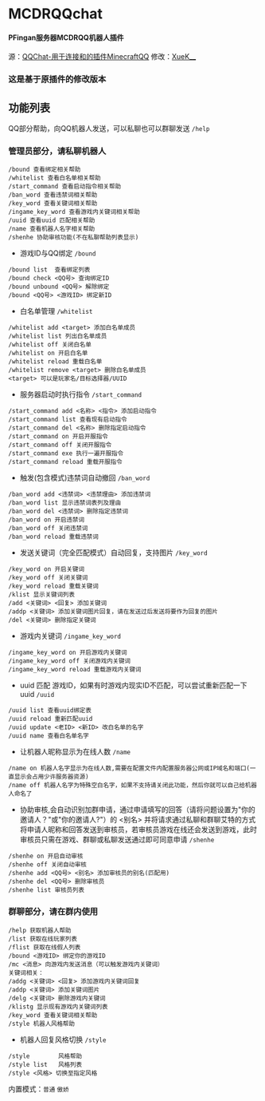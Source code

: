# MCDRQQchat
#### PFingan服务器MCDRQQ机器人插件  
源：[QQChat-用于连接和的插件MinecraftQQ](https://github.com/AnzhiZhang/MCDReforgedPlugins/tree/master/.archived/qq_chat)
修改：[XueK__](#)
### 这是基于原插件的修改版本
## 功能列表
QQ部分帮助，向QQ机器人发送，可以私聊也可以群聊发送 `/help`
### 管理员部分，请私聊机器人
```
/bound 查看绑定相关帮助
/whitelist 查看白名单相关帮助
/start_command 查看启动指令相关帮助
/ban_word 查看违禁词相关帮助
/key_word 查看关键词相关帮助
/ingame_key_word 查看游戏内关键词相关帮助
/uuid 查看uuid 匹配相关帮助
/name 查看机器人名字相关帮助
/shenhe 协助审核功能(不在私聊帮助列表显示)
```
* 游戏ID与QQ绑定 `/bound`
```
/bound list  查看绑定列表
/bound check <QQ号> 查询绑定ID
/bound unbound <QQ号> 解除绑定
/bound <QQ号> <游戏ID> 绑定新ID
```
* 白名单管理 `/whitelist`
```
/whitelist add <target> 添加白名单成员
/whitelist list 列出白名单成员
/whitelist off 关闭白名单
/whitelist on 开启白名单
/whitelist reload 重载白名单
/whitelist remove <target> 删除白名单成员
<target> 可以是玩家名/目标选择器/UUID
```
* 服务器启动时执行指令 `/start_command`
```
/start_command add <名称> <指令> 添加启动指令
/start_command list 查看现有启动指令
/start_command del <名称> 删除指定启动指令
/start_command on 开启开服指令
/start_command off 关闭开服指令
/start_command exe 执行一遍开服指令
/start_command reload 重载开服指令
```
* 触发(包含模式)违禁词自动撤回 `/ban_word`
```
/ban_word add <违禁词> <违禁理由> 添加违禁词
/ban_word list 显示违禁词表列及理由
/ban_word del <违禁词> 删除指定违禁词
/ban_word on 开启违禁词
/ban_word off 关闭违禁词
/ban_word reload 重载违禁词
```
* 发送关键词（完全匹配模式）自动回复，支持图片 `/key_word`
```
/key_word on 开启关键词
/key_word off 关闭关键词
/key_word reload 重载关键词
/klist 显示关键词列表
/add <关键词> <回复> 添加关键词
/addp <关键词> 添加关键词图片回复，请在发送过后发送将要作为回复的图片
/del <关键词> 删除指定关键词
```
* 游戏内关键词 `/ingame_key_word`
```
/ingame_key_word on 开启游戏内关键词
/ingame_key_word off 关闭游戏内关键词
/ingame_key_word reload 重载游戏内关键词
```
* uuid 匹配 游戏ID，如果有时游戏内现实ID不匹配，可以尝试重新匹配一下uuid `/uuid`
```
/uuid list 查看uuid绑定表
/uuid reload 重新匹配uuid
/uuid update <老ID> <新ID> 改白名单的名字
/uuid name 查看白名单名字
```
* 让机器人昵称显示为在线人数 `/name`
```
/name on 机器人名字显示为在线人数,需要在配置文件内配置服务器公网或IP域名和端口(一直显示会占用少许服务器资源)
/name off 机器人名字为特殊空白名字，如果不支持请关闭此功能，然后你就可以自己给机器人命名了
```
* 协助审核,会自动识别加群申请，通过申请填写的回答（请将问题设置为"你的邀请人？"或"你的邀请人?"）的 <别名> 并将请求通过私聊和群聊艾特的方式将申请人昵称和回答发送到审核员，若审核员游戏在线还会发送到游戏，此时审核员只需在游戏、群聊或私聊发送通过即可同意申请 `/shenhe`
```
/shenhe on 开启自动审核
/shenhe off 关闭自动审核
/shenhe add <QQ号> <别名> 添加审核员的别名(匹配用)
/shenhe del <QQ号> 删除审核员
/shenhe list 审核员列表
```

### 群聊部分，请在群内使用
```
/help 获取机器人帮助
/list 获取在线玩家列表
/flist 获取在线假人列表
/bound <游戏ID> 绑定你的游戏ID
/mc <消息> 向游戏内发送消息（可以触发游戏内关键词）
关键词相关：
/addg <关键词> <回复> 添加游戏内关键词回复
/addp <关键词> 添加关键词图片
/delg <关键词> 删除游戏内关键词
/klistg 显示现有游戏内关键词列表
/key_word 查看关键词相关帮助
/style 机器人风格帮助
```
* 机器人回复风格切换 `/style`
```
/style        风格帮助
/style list   风格列表
/style <风格> 切换至指定风格
```
内置模式：`普通` `傲娇`



